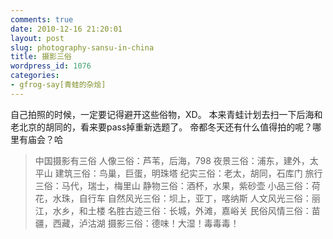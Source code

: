 ```yaml
---
comments: true
date: 2010-12-16 21:20:01
layout: post
slug: photography-sansu-in-china
title: 摄影三俗
wordpress_id: 1076
categories:
- gfrog-say[青蛙的杂烩]
---
```


自己拍照的时候，一定要记得避开这些俗物，XD。
本来青蛙计划去扫一下后海和老北京的胡同的，看来要pass掉重新选题了。
帝都冬天还有什么值得拍的呢？哪里有庙会？哈


> 中国摄影有三俗
人像三俗：芦苇，后海，798
夜景三俗：浦东，建外，太平山
建筑三俗：鸟巢，巨蛋，明珠塔
纪实三俗：老太，胡同，石库门
旅行三俗：马代，瑞士，梅里山
静物三俗：酒杯，水果，紫砂壶
小品三俗：荷花，水珠，自行车
自然风光三俗：坝上，亚丁，喀纳斯
人文风光三俗：丽江，水乡，和土楼
名胜古迹三俗：长城，外滩，嘉峪关
民俗风情三俗：苗疆，西藏，泸沽湖
摄影三俗：德味！大湿！毒毒毒！
